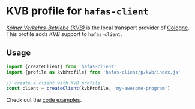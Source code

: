 # KVB profile for `hafas-client`

[*Kölner Verkehrs-Betriebe (KVB)*](https://de.wikipedia.org/wiki/Kölner_Verkehrs-Betriebe) is the local transport provider of [Cologne](https://en.wikipedia.org/wiki/Cologne). This profile adds *KVB* support to `hafas-client`.

## Usage

```js
import {createClient} from 'hafas-client'
import {profile as kvbProfile} from 'hafas-client/p/kvb/index.js'

// create a client with KVB profile
const client = createClient(kvbProfile, 'my-awesome-program')
```

Check out the [code examples](example.js).
